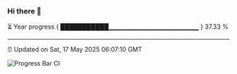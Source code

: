 ### Hi there 👋

⏳ Year progress { ███████████▁▁▁▁▁▁▁▁▁▁▁▁▁▁▁▁▁▁▁ } 37.33 %

---

⏰ Updated on Sat, 17 May 2025 06:07:10 GMT

![Progress Bar CI](https://github.com/liununu/liununu/workflows/Progress%20Bar%20CI/badge.svg)
